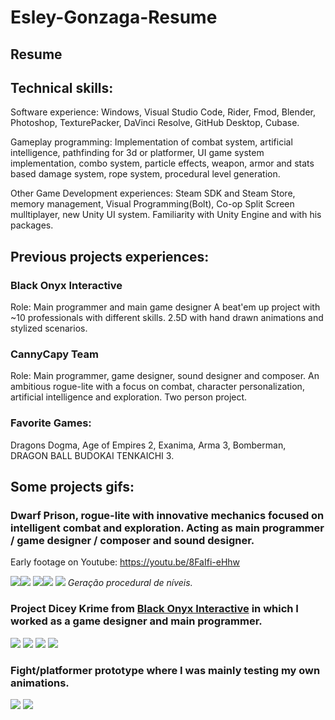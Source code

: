 # Esley-Gonzaga-Resume
## Resume

## Technical skills:
Software experience: Windows, Visual Studio Code, Rider, Fmod, Blender, Photoshop, TexturePacker, DaVinci Resolve, GitHub Desktop, Cubase.

Gameplay programming: Implementation of combat system, artificial intelligence, pathfinding for 3d or platformer, UI game system implementation, combo system, particle effects,
weapon, armor and stats based damage system, rope system, procedural level generation.

Other Game Development experiences: Steam SDK and Steam Store, memory management, Visual Programming(Bolt), Co-op Split Screen mulltiplayer, new Unity UI system.
Familiarity with Unity Engine and with his packages.

## Previous projects experiences:
### Black Onyx Interactive
Role: Main programmer and main game designer
A beat'em up project with ~10 professionals with different skills. 2.5D with hand drawn animations and stylized scenarios.

### CannyCapy Team
Role: Main programmer, game designer, sound designer and composer.
An ambitious rogue-lite with a focus on combat, character personalization, artificial intelligence and exploration. Two person project.

### Favorite Games:
Dragons Dogma, Age of Empires 2, Exanima, Arma 3, Bomberman, DRAGON BALL BUDOKAI TENKAICHI 3.

## Some projects gifs:
### Dwarf Prison, rogue-lite with innovative mechanics focused on intelligent combat and exploration. Acting as main programmer / game designer / composer and sound designer.

Early footage on Youtube:
https://youtu.be/8FaIfi-eHhw

![](Gifs/DwarfPrison-GIF.gif)![](Gifs/DwarfPrison-GIF-2.gif)
![](Gifs/DwarfPrison-GIF-3.gif)![](Gifs/DwarfPrison-GIF-4.gif)
![](https://media.giphy.com/media/Qruh2muzd8Rn5Z43K3/giphy.gif)
*Geração procedural de níveis.*

### Project Dicey Krime from [Black Onyx Interactive](https://blackonyx.ie/pt-BR) in which I worked as a game designer and main programmer.
![](https://media3.giphy.com/media/rHwbiwMCxv3XFRzAC2/giphy.gif) 
![](https://media1.giphy.com/media/gzkDDNW6Rq2EOAUWzQ/giphy.gif)
![](https://media1.giphy.com/media/HV7tzIktNMSwDk844C/giphy.gif) 
![](https://media2.giphy.com/media/fn8R1kvoLNQ6MCIxF3/giphy.gif)

### Fight/platformer prototype where I was mainly testing my own animations.
![](https://media0.giphy.com/media/jY9YwNmynY6AJfGnGY/giphy.gif) ![](https://media0.giphy.com/media/RgWnaPYH0ZVw9nhT8R/giphy.gif)

